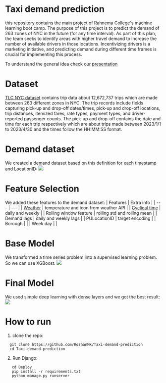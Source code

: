# Taxi demand prediction
this repository contains the main project of Rahnema College's machine learning boot camp. The purpose of this project is to predict the demand of 263 zones of NYC 
in the future (for any time interval). As part of this plan, the team seeks to identify areas with higher travel demand to increase the number of available 
drivers in those locations. Incentivizing drivers is a marketing initiative, and predicting demand during different time frames is crucial for implementing this 
process. 

To understand the general idea check our [presentation](https://github.com/RozhanMk/Taxi-demand-prediction/blob/main/Presentation/Demand%20Prediction.pdf)

# Dataset
[TLC NYC dataset](https://www.nyc.gov/site/tlc/about/tlc-trip-record-data.page) contains trip data about 12,672,737 trips which are made between 263 different zones in NYC. The trip records include fields capturing pick-up and 
drop-off dates/times, pick-up and drop-off locations, trip distances, itemized fares, rate types, payment types, and driver-reported passenger counts. The pick-up 
and drop-off  contains the date and time for each trip respectively which are about trips made between 2023/1/1 to 2023/4/30 and the times follow the HH:MM:SS format.

# Demand dataset
We created a demand dataset based on this definition for each timestamp and LocationID:
![](https://github.com/RozhanMk/Taxi-demand-prediction/blob/main/images/demand.png)

# Feature Selection
We added these features to the demand dataset:
| Features | Extra info |
| --- | --- |
| [Weather](https://www.visualcrossing.com/weather/weather-data-services) | temperature and icon from weather API |
| [Cyclical time](https://ianlondon.github.io/blog/encoding-cyclical-features-24hour-time/) | daily and weekly |
| Rolling window feature | rolling std and rolling mean |
| Demand lags | daily and weekly lags |
| PULocationID | target encoding | 
| Borough | |
| Week day | |

# Base Model
We transformed a time series problem into a supervised learning problem. So we can use XGBoost.
![](https://github.com/RozhanMk/Taxi-demand-prediction/blob/main/images/xgboost.png)

# Final Model
We used simple deep learning with dense layers and we got the best result:
![](https://github.com/RozhanMk/Taxi-demand-prediction/blob/main/images/deep.png)

# How to run
1. clone the repo:
 ```
   git clone https://github.com/RozhanMk/Taxi-demand-prediction
   cd Taxi-demand-prediction
```
2. Run Django:
```
   cd Deploy
   pip install -r requirements.txt
   python manage.py runserver 
```
   

